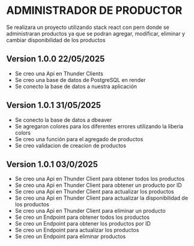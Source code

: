 # ADMINISTRADOR DE PRODUCTOR

Se realizara un proyecto utilizando stack react con pern donde se administraran productos ya que se podran agregar, modificar, eliminar y cambiar disponibilidad de los productos

## Version 1.0.0 22/05/2025
- Se creo una Api en Thunder Clients
- Se creo una base de datos de PostgreSQL en render
- Se conecto la base de datos a nuestra aplicación 

## Version 1.0.1 31/05/2025
- Se conecto la base de datos a dbeaver
- Se agregaron colores para los diferentes errores utilizando la liberia colors
- Se creo una función para el agregado de productos
- Se creo validacion de creacion de productos 

## Version 1.0.1 03/0/2025
- Se creo una Api en Thunder Client para obtener todos los productos
- Se creo una Api en Thunder Client para obtener un producto por ID
- Se creo una Api en Thunder Client para actualizar los productos
- Se creo una Api en Thunder Client para actualizar la disponibilidad de los productos
- Se creo una Api en Thunder Client para eliminar un producto
- Se creo un Endpoint para obtener todos los productos
- Se creo un Endpoint para obtener los productos por ID
- Se creo un Endpoint para actualizar los productos
- Se creo un Endpoint para eliminar productos
